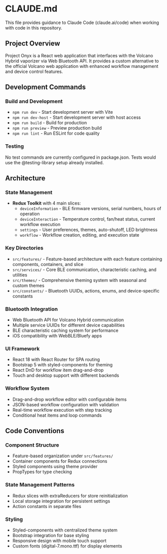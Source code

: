 # CLAUDE.md

This file provides guidance to Claude Code (claude.ai/code) when working with code in this repository.

## Project Overview

Project Onyx is a React web application that interfaces with the Volcano Hybrid vaporizer via Web Bluetooth API. It provides a custom alternative to the official Volcano web application with enhanced workflow management and device control features.

## Development Commands

### Build and Development
- `npm run dev` - Start development server with Vite
- `npm run dev-host` - Start development server with host access
- `npm run build` - Build for production
- `npm run preview` - Preview production build
- `npm run lint` - Run ESLint for code quality

### Testing
No test commands are currently configured in package.json. Tests would use the @testing-library setup already installed.

## Architecture

### State Management
- **Redux Toolkit** with 4 main slices:
  - `deviceInformation` - BLE firmware versions, serial numbers, hours of operation
  - `deviceInteraction` - Temperature control, fan/heat status, current workflow execution
  - `settings` - User preferences, themes, auto-shutoff, LED brightness
  - `workflow` - Workflow creation, editing, and execution state

### Key Directories
- `src/features/` - Feature-based architecture with each feature containing components, containers, and slice
- `src/services/` - Core BLE communication, characteristic caching, and utilities
- `src/themes/` - Comprehensive theming system with seasonal and custom themes
- `src/constants/` - Bluetooth UUIDs, actions, enums, and device-specific constants

### Bluetooth Integration
- Web Bluetooth API for Volcano Hybrid communication
- Multiple service UUIDs for different device capabilities
- BLE characteristic caching system for performance
- iOS compatibility with WebBLE/Bluefy apps

### UI Framework
- React 18 with React Router for SPA routing
- Bootstrap 5 with styled-components for theming
- React DnD for workflow item drag-and-drop
- Touch and desktop support with different backends

### Workflow System
- Drag-and-drop workflow editor with configurable items
- JSON-based workflow configuration with validation
- Real-time workflow execution with step tracking
- Conditional heat items and loop commands

## Code Conventions

### Component Structure
- Feature-based organization under `src/features/`
- Container components for Redux connections
- Styled components using theme provider
- PropTypes for type checking

### State Management Patterns
- Redux slices with extraReducers for store reinitialization
- Local storage integration for persistent settings
- Action constants in separate files

### Styling
- Styled-components with centralized theme system
- Bootstrap integration for base styling
- Responsive design with mobile touch support
- Custom fonts (digital-7.mono.ttf) for display elements